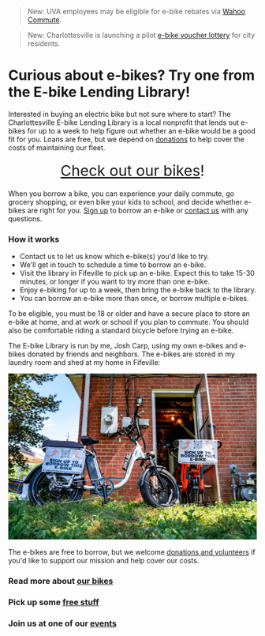 > New: UVA employees may be eligible for e-bike rebates via
> [Wahoo Commute](https://parking.virginia.edu/wahoocommute).

> New: Charlottesville is launching a pilot
> [e-bike voucher lottery](https://cvilleebike.com/) for city residents.

# Curious about e-bikes? Try one from the E-bike Lending Library!

Interested in buying an electric bike but not sure where to start? The Charlottesville
E-bike Lending Library is a local nonprofit that lends out e-bikes for up to a week to
help figure out whether an e-bike would be a good fit for you. Loans are free, but we
depend on [donations](/support) to help cover the costs of maintaining our fleet.

<div style="text-align: center; font-size: 30px; margin: 20px"><a href="/our-bikes/">Check out our bikes</a>!</div>

When you borrow a bike, you can experience your daily commute, go grocery shopping, or
even bike your kids to school, and decide whether e-bikes are right for you.
[Sign up](https://forms.gle/ZykVSUUp2KPBHxfv5) to borrow an e-bike or
[contact us](mailto:hi@ebikelibrarycville.org) with any questions.

### How it works

- Contact us to let us know which e-bike(s) you'd like to try.
- We'll get in touch to schedule a time to borrow an e-bike.
- Visit the library in Fifeville to pick up an e-bike. Expect this to take 15-30 minutes,
  or longer if you want to try more than one e-bike.
- Enjoy e-biking for up to a week, then bring the e-bike back to the library.
- You can borrow an e-bike more than once, or borrow multiple e-bikes.

To be eligible, you must be 18 or older and have a secure place to store an e-bike at
home, and at work or school if you plan to commute. You should also be comfortable riding
a standard bicycle before trying an e-bike.

The E-bike Library is run by me, Josh Carp, using my own e-bikes and e-bikes donated by
friends and neighbors. The e-bikes are stored in my laundry room and shed at my home in
Fifeville:

<img src="/ebikes/DSC3796-scaled.jpg" width=600 alt="E-bikes at the library" />

The e-bikes are free to borrow, but we welcome [donations and volunteers](/support) if
you'd like to support our mission and help cover our costs.

### Read more about [our bikes](/our-bikes)

### Pick up some [free stuff](/free-stuff)

### Join us at one of our [events](/events)
